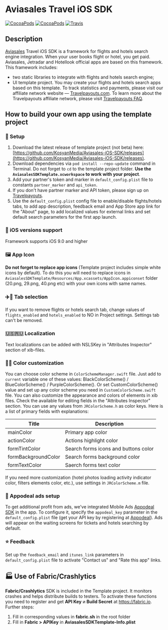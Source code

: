 Aviasales Travel iOS SDK
=================
[![CocoaPods](https://img.shields.io/cocoapods/v/AviasalesSDK.svg)](https://cocoapods.org/pods/AviasalesSDK)
[![CocoaPods](https://img.shields.io/cocoapods/p/AviasalesSDK.svg)](https://cocoapods.org/pods/AviasalesSDK)
[![Travis](https://img.shields.io/travis/KosyanMedia/Aviasales-iOS-SDK/master.svg)](https://travis-ci.org/KosyanMedia/Aviasales-iOS-SDK)
## Description
[Aviasales](https://www.aviasales.ru) Travel iOS SDK is a framework for flights and hotels search engine integration. When your user books flight or hotel, you get paid. Aviasales, Jetradar and Hotellook official apps are based on this framework.
This framework includes:
* two static libraries to integrate with flights and hotels search engine;
* UI template project.
You may create your flights and hotels search apps based on this template. To track statistics and payments, please visit our affiliate network website — [Travelpayouts.com](https://www.travelpayouts.com/).
To learn more about the Travelpayouts affiliate network, please visit [Travelpayouts FAQ](https://support.travelpayouts.com/hc/en-us/articles/203955613-Commission-and-payments).
## <a name="usage"></a>How to build your own app using the template project
### 📲 Setup
1. Download the latest release of template project (not beta) here: [https://github.com/KosyanMedia/Aviasales-iOS-SDK/releases](https://github.com/KosyanMedia/Aviasales-iOS-SDK/releases).
2. Download dependencies via ```pod install --repo-update``` command in Terminal. Do not forget to ```cd``` to the template project folder. **Use the ```AviasalesSDKTemplate.xcworkspace``` to work with your project**.
3. Add your partner's token and marker in ```default_config.plist``` file to constants ```partner_marker``` and ```api_token```.
4. If you don't have partner marker and API token, please sign up on [Travelpayouts](https://travelpayouts.com/).
5. Use the ```default_config.plist``` config file to enable/disable flights/hotels tabs, to add app description, feedback email and App Store app link for the "About" page, to add localized values for external links and set default search parameters for the first app launch. 
### 📱 iOS versions support
Framework supports iOS 9.0 and higher
### 🖼 App Icon
**Do not forget to replace app icons** (Template project includes simple white icons by default). To do this you will need to replace icons in ```AviasalesSDKTemplate/Resources/App.xcassets/AppIcon.appiconset``` folder (20.png, 29.png, 40.png etc) with your own icons with same names.
### ✈️🏨 Tab selection
If you want to remove flights or hotels search tab, change values of ```flights_enabled``` and ```hotels_enabled``` to NO in Project settings. Settings tab can't be removed.
### 🇺🇸🇷🇺 Localization
Text localizations can be added with NSLSKey in "Attributes Inspector" section of xib-files.
### 🔧🌻 Color customization
You can choose color scheme in ```ColorSchemeManager.swift``` file. Just add to ```current``` variable one of these values: BlackColorScheme() / BlueColorScheme() / PurpleColorScheme(). Or set CustomColorScheme() value and set up any color scheme you need in ```CustomColorScheme.swift``` file.
You can also customize the appearance and colors of elements in xib files. Check the available for editing fields in the "Attributes Inspector" section. You can use any values from ```JRColorScheme.h``` as color keys.
Here is a list of primary fields with explanations:

|Title|Description|
|--------|--------|
mainColor | Primary app color
actionColor | Actions highlight color
formTintColor | Search forms icons and buttons color
formBackgroundColor | Search forms background color
formTextColor | Saerch forms text color

If you need more customization (hotel photos loading activity indicator color, filters elements color, etc.), use settings in ```JRColorScheme.m``` file.
### 🤑 Appodeal ads setup
To get additional profit from ads, we've integrated Mobile Ads [Appodeal SDK](https://www.appodeal.com/) in the app. To configure it, specify the ```appodeal_key``` parameter in the ```default_config.plist``` file (get your API key by registering at [Appodeal](https://www.appodeal.com/)). Ads will appear on the waiting screens for tickets and hotels searching by default.
### ⭐️ Feedback
Set up the ```feedback_email``` and ```itunes_link``` parameters in ```default_config.plist``` file to activate "Contact us" and "Rate this app" links.
## 🏭 Use of Fabric/Crashlytics
**Fabric/Crashlytics** SDK is included in the Template project. It monitors crashes and helps distribute builds to testers. To activate these functions you need to register and get **API Key** и **Build Secret** at https://fabric.io. Further steps:
1) Fill in corresponding values in **fabric.sh** in the root folder
2) Fill in **Fabric > APIKey** in **AviasalesSDKTemplate-Info.plist**